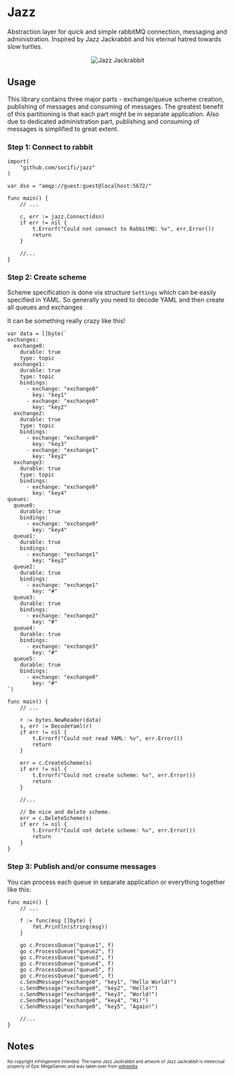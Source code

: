 # Jazz

Abstraction layer for quick and simple rabbitMQ connection, messaging and administration. Inspired by Jazz Jackrabbit and his eternal hatred towards slow turtles.

<p align="center">
    <img src="https://upload.wikimedia.org/wikipedia/en/b/b4/Jazz_Jackrabbit.jpg" alt="Jazz Jackrabbit">
</p>


## Usage

This library contains three major parts - exchange/queue scheme creation, publishing of messages and consuming of messages. The greatest benefit of this partitioning is that each part might be in separate application. Also due to dedicated administration part, publishing and consuming of messages is simplified to great extent.

### Step 1: Connect to rabbit

```golang
import(
	"github.com/socifi/jazz"
)

var dsn = "amqp://guest:guest@localhost:5672/"

func main() {
	// ...

	c, err := jazz.Connect(dsn)
	if err != nil {
		t.Errorf("Could not connect to RabbitMQ: %v", err.Error())
		return
	}

	//...
}
```

### Step 2: Create scheme

Scheme specification is done via structure `Settings` which can be easily specified in YAML. So generally you need to decode YAML and then create all queues and exchanges

It can be something really crazy like this!

```golang
var data = []byte(`
exchanges:
  exchange0:
    durable: true
    type: topic
  exchange1:
    durable: true
    type: topic
    bindings:
      - exchange: "exchange0"
        key: "key1"
      - exchange: "exchange0"
        key: "key2"
  exchange2:
    durable: true
    type: topic
    bindings:
      - exchange: "exchange0"
        key: "key3"
      - exchange: "exchange1"
        key: "key2"
  exchange3:
    durable: true
    type: topic
    bindings:
      - exchange: "exchange0"
        key: "key4"
queues:
  queue0:
    durable: true
    bindings:
      - exchange: "exchange0"
        key: "key4"
  queue1:
    durable: true
    bindings:
      - exchange: "exchange1"
        key: "key2"
  queue2:
    durable: true
    bindings:
      - exchange: "exchange1"
        key: "#"
  queue3:
    durable: true
    bindings:
      - exchange: "exchange2"
        key: "#"
  queue4:
    durable: true
    bindings:
      - exchange: "exchange3"
        key: "#"
  queue5:
    durable: true
    bindings:
      - exchange: "exchange0"
        key: "#"
`)

func main() {
	// ...

	r := bytes.NewReader(data)
	s, err := DecodeYaml(r)
	if err != nil {
		t.Errorf("Could not read YAML: %v", err.Error())
		return
	}

	err = c.CreateScheme(s)
	if err != nil {
		t.Errorf("Could not create scheme: %v", err.Error())
		return
	}

	//...

	// Be nice and delete scheme.
	err = c.DeleteScheme(s)
	if err != nil {
		t.Errorf("Could not delete scheme: %v", err.Error())
		return
	}
}
```

### Step 3: Publish and/or consume messages

You can process each queue in separate application or everything together like this:

```golang
func main() {
	// ...

	f := func(msg []byte) {
		fmt.Println(string(msg))
	}

	go c.ProcessQueue("queue1", f)
	go c.ProcessQueue("queue2", f)
	go c.ProcessQueue("queue3", f)
	go c.ProcessQueue("queue4", f)
	go c.ProcessQueue("queue5", f)
	go c.ProcessQueue("queue6", f)
	c.SendMessage("exchange0", "key1", "Hello World!")
	c.SendMessage("exchange0", "key2", "Hello!")
	c.SendMessage("exchange0", "key3", "World!")
	c.SendMessage("exchange0", "key4", "Hi!")
	c.SendMessage("exchange0", "key5", "Again!")

	//...
}
```

## Notes

<sub><sup>No copyright infringement intended. The name Jazz Jackrabbit and artwork of Jazz Jackrabbit is intelectual property of Epic MegaGames and was taken over from [wikipedia](https://en.wikipedia.org/wiki/File:Jazz_Jackrabbit.jpg)</sup></sub>
